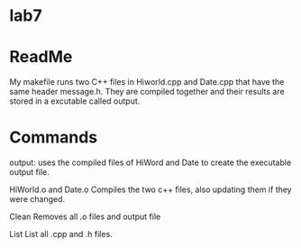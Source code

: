 # lab7

# ReadMe
My makefile runs two C++ files in Hiworld.cpp and Date.cpp that have the same header message.h. 
They are compiled together and their results are stored in a excutable called output.

# Commands 
output: 
    uses the compiled files of HiWord and Date to create the executable output file.

HiWorld.o and Date.o
    Compiles the two c++ files, also updating them if they were changed.
    
Clean
    Removes all .o files and output file
    
List
    List all .cpp and .h files.




